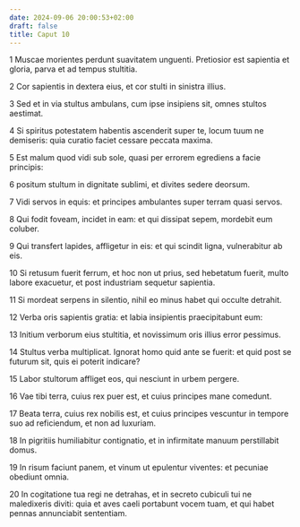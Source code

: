 ```yaml
---
date: 2024-09-06 20:00:53+02:00
draft: false
title: Caput 10
---
```





1 Muscae morientes perdunt suavitatem unguenti. Pretiosior est sapientia et gloria, parva et ad tempus stultitia.

2 Cor sapientis in dextera eius, et cor stulti in sinistra illius.

3 Sed et in via stultus ambulans, cum ipse insipiens sit, omnes stultos aestimat.

4 Si spiritus potestatem habentis ascenderit super te, locum tuum ne demiseris: quia curatio faciet cessare peccata maxima.

5 Est malum quod vidi sub sole, quasi per errorem egrediens a facie principis:

6 positum stultum in dignitate sublimi, et divites sedere deorsum.

7 Vidi servos in equis: et principes ambulantes super terram quasi servos.

8 Qui fodit foveam, incidet in eam: et qui dissipat sepem, mordebit eum coluber.

9 Qui transfert lapides, affligetur in eis: et qui scindit ligna, vulnerabitur ab eis.

10 Si retusum fuerit ferrum, et hoc non ut prius, sed hebetatum fuerit, multo labore exacuetur, et post industriam sequetur sapientia.

11 Si mordeat serpens in silentio, nihil eo minus habet qui occulte detrahit.

12 Verba oris sapientis gratia: et labia insipientis praecipitabunt eum:

13 Initium verborum eius stultitia, et novissimum oris illius error pessimus.

14 Stultus verba multiplicat. Ignorat homo quid ante se fuerit: et quid post se futurum sit, quis ei poterit indicare?

15 Labor stultorum affliget eos, qui nesciunt in urbem pergere.

16 Vae tibi terra, cuius rex puer est, et cuius principes mane comedunt.

17 Beata terra, cuius rex nobilis est, et cuius principes vescuntur in tempore suo ad reficiendum, et non ad luxuriam.

18 In pigritiis humiliabitur contignatio, et in infirmitate manuum perstillabit domus.

19 In risum faciunt panem, et vinum ut epulentur viventes: et pecuniae obediunt omnia.

20 In cogitatione tua regi ne detrahas, et in secreto cubiculi tui ne maledixeris diviti: quia et aves caeli portabunt vocem tuam, et qui habet pennas annunciabit sententiam.

